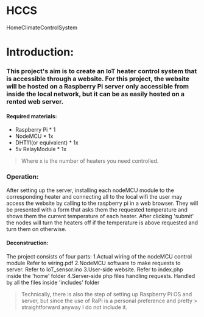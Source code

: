 # HCCS

HomeClimateControlSystem

# Introduction:

### This project's aim is to create an IoT heater control system that is accessible through a website. For this project, the website will be hosted on a Raspberry Pi server only accessible from inside the local network, but it can be as easily hosted on a rented web server.

#### Required materials:

- Raspberry Pi * 1
- NodeMCU * 1x
- DHT11(or equivalent) * 1x
- 5v RelayModule * 1x

> Where x is the number of heaters you need controlled.

### Operation:

After setting up the server, installing each nodeMCU module to the corresponding heater and connecting all to the local wifi the user may access the website by calling to the raspberry pi in a web browser.  They will be presented with a form that asks them the requested temperature and shows them the current temperature of each heater. After clicking 'submit' the nodes will turn the heaters off if the temperature is above requested and turn them on otherwise.

#### Deconstruction:
The project consists of four parts:
1.Actual wiring of the nodeMCU control module
	Refer to wiring.pdf
2.NodeMCU software to make requests to server.
	Refer to IoT_sensor.ino
3.User-side website.
	Refer to index.php inside the 'home' folder
4.Server-side php files handling requests.
	Handled by all the files inside 'includes' folder

> Technically, there is also the step of setting up Raspberry Pi OS and server, but since the use of RaPi is a personal preference and pretty > straightforward anyway I do not include it.
